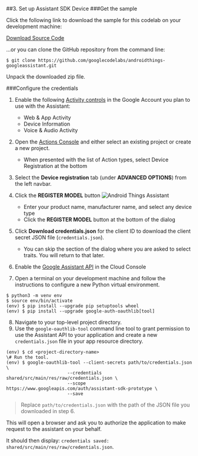 ##3. Set up Assistant SDK Device
###Get the sample

Click the following link to download the sample for this codelab on your development machine:

[Download Source Code](https://github.com/googlecodelabs/androidthings-googleassistant/archive/master.zip)

...or you can clone the GitHub repository from the command line:

```$ git clone https://github.com/googlecodelabs/androidthings-googleassistant.git```

Unpack the downloaded zip file.

###Configure the credentials

1. Enable the following [Activity controls](https://myaccount.google.com/activitycontrols) in the Google Account you plan to use with the Assistant:
	- Web & App Activity
    - Device Information
    - Voice & Audio Activity
2. Open the [Actions Console](http://console.actions.google.com/) and either select an existing project or create a new project.
    - When presented with the list of Action types, select Device Registration at the bottom

3. Select the **Device registration** tab (under **ADVANCED OPTIONS**) from the left navbar.
4. Click the **REGISTER MODEL** button
![Android Things Assistant](https://codelabs.developers.google.com/codelabs/androidthings-assistant/img/18105acf8b9778c.png)
    - Enter your product name, manufacturer name, and select any device type
    - Click the **REGISTER MODEL** button at the bottom of the dialog

5. Click **Download credentials.json** for the client ID to download the client secret JSON file (`credentials.json`).

    - You can skip the section of the dialog where you are asked to select traits. You will return to that later.

6. Enable the [Google Assistant API](https://console.developers.google.com/apis/api/embeddedassistant.googleapis.com/overview) in the Cloud Console
7. Open a terminal on your development machine and follow the instructions to configure a new Python virtual environment.

```
$ python3 -m venv env
$ source env/bin/activate 
(env) $ pip install --upgrade pip setuptools wheel
(env) $ pip install --upgrade google-auth-oauthlib[tool]
```

8. Navigate to your top-level project directory.
9. Use the `google-oauthlib-tool` command line tool to grant permission to use the Assistant API to your application and create a new `credentials.json` file in your app resource directory.


```
(env) $ cd <project-directory-name>
\# Run the tool.
(env) $ google-oauthlib-tool --client-secrets path/to/credentials.json \
                       --credentials shared/src/main/res/raw/credentials.json \
                       --scope https://www.googleapis.com/auth/assistant-sdk-prototype \
                       --save
```
> Replace `path/to/credentials.json` with the path of the JSON file you downloaded in step 6.

This will open a browser and ask you to authorize the application to make request to the assistant on your behalf.

It should then display: `credentials saved: shared/src/main/res/raw/credentials.json`.